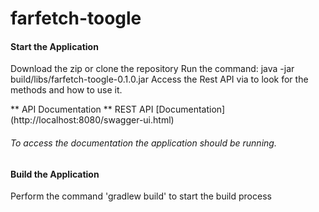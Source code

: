 # farfetch-toogle

#### Start the Application
Download the zip or clone the repository
Run the command: java -jar build/libs/farfetch-toogle-0.1.0.jar
Access the Rest API via to look for the methods and how to use it.

** API Documentation **
REST API [Documentation] (http://localhost:8080/swagger-ui.html)
###### To access the documentation the application should be running.

#### Build the Application
Perform the command 'gradlew build' to start the build process

